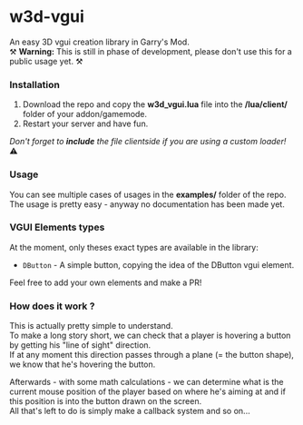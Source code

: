 # w3d-vgui
An easy 3D vgui creation library in Garry's Mod.  
⚒ **Warning:** This is still in phase of development, please don't use this for a public usage yet. ⚒

### Installation
1. Download the repo and copy the **w3d_vgui.lua** file into the **/lua/client/** folder of your addon/gamemode.  
2. Restart your server and have fun.  

*Don't forget to **include** the file clientside if you are using a custom loader!* ⚠️

### Usage
You can see multiple cases of usages in the **examples/** folder of the repo.  
The usage is pretty easy - anyway no documentation has been made yet.

### VGUI Elements types
At the moment, only theses exact types are available in the library:
- ``DButton`` - A simple button, copying the idea of the DButton vgui element.

Feel free to add your own elements and make a PR!

### How does it work ?
This is actually pretty simple to understand.  
To make a long story short, we can check that a player is hovering a button by getting his "line of sight" direction.  
If at any moment this direction passes through a plane (= the button shape), we know that he's hovering the button.  
 
Afterwards - with some math calculations - we can determine what is the current mouse position of the player based on where he's aiming at and if this position is into the button drawn on the screen.  
All that's left to do is simply make a callback system and so on...
